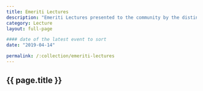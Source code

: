 ```yaml
---
title: Emeriti Lectures
description: "Emeriti Lectures presented to the community by the distinguished Emeritus Faculty and generously sponsored by the Chancellors Office."
category: Lecture
layout: full-page

#### date of the latest event to sort
date: "2019-04-14"

permalink: /:collection/emeriti-lectures
---
```

<section id="main-content">
<div class="grid-container large">
<section class="heading">
<h2 class="underline">{{ page.title }}</h2>
</section>
